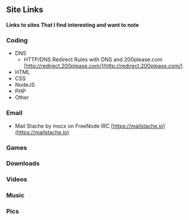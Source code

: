 ## Site Links ##
#### Links to sites That I find interesting and want to note ####

### Coding ###
-  DNS
	- HTTP/DNS Redirect Rules with DNS and 200please.com 
	[http://redirect.200please.com/](http://redirect.200please.com/)
-  HTML
-  CSS
-  NodeJS
-  PHP
-  Other

### Email ###
- Mail Stache by mocx on FreeNode IRC [https://mailstache.io](https://mailstache.io)
### Games ###

### Downloads ###

### Videos ###

### Music ###

### Pics ###